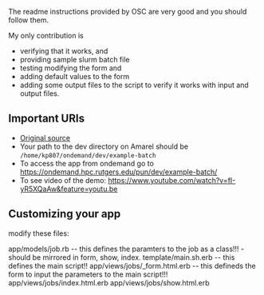 
The readme instructions provided by OSC are very good and you should follow them. 

My only contribution is 
 - verifying that it works, and 
 - providing sample slurm batch file
 - testing modifying the form and 
 - adding default values to the form
 - adding some output files to the script to verify it works with input and output files. 

## Important URIs

- [Original source](https://github.com/OSC/ood-example-batch)
- Your path to the dev directory on Amarel should be `/home/kp807/ondemand/dev/example-batch`
- To access the app from ondemand go to https://ondemand.hpc.rutgers.edu/pun/dev/example-batch/
- To see video of the demo: https://www.youtube.com/watch?v=fI-yR5XQaAw&feature=youtu.be 

## Customizing your app
modify these files:

app/models/job.rb              -- this defines the paramters to the job as a class!!! - should be mirrored in form, show, index. 
template/main.sh.erb           -- this defines the main script!!
app/views/jobs/_form.html.erb  -- this defineds the form to input the parameters to the main script!!!
app/views/jobs/index.html.erb
app/views/jobs/show.html.erb


